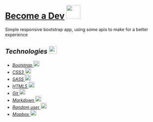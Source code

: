 # [Become a Dev](https://ygorperez.github.io/become-a-dev/) <img src="https://user-images.githubusercontent.com/54226652/161377391-02e08f86-5461-4611-a70b-a7a62a16e5f1.png" height="45px"> 

Simple responsive bootstrap app, using some apis to make for a better experience 

## _Technologies_ <img src="https://cdn-icons-png.flaticon.com/512/1087/1087840.png"  width="25px" alt="">

-   _<a href="https://getbootstrap.com/"> Bootstrap 
    <img height="20px" src="https://getbootstrap.com/docs/5.1/assets/img/favicons/favicon-32x32.png" alt="Bootstrap logo" >
    </a>_
-   _<a href="https://developer.mozilla.org/en-US/docs/Web/CSS"> CSS3
    <img height="20px" src="https://user-images.githubusercontent.com/54226652/158950020-6241a839-e9bf-4bfb-b468-a9767504d152.png" alt="CSS3 logo">
    </a>_
-   _<a href="https://sass-lang.com/"> SASS
    <img height="20px" src="https://user-images.githubusercontent.com/54226652/158957409-37841a30-10e3-45c9-a1c3-b6c382df1a8b.png" alt="SASS logo">
    </a>_
-   _<a href="https://developer.mozilla.org/en-US/docs/Web/HTML"> HTML5
    <img height="20px" src="https://user-images.githubusercontent.com/54226652/158950032-fe8fbf29-6cbb-4fb6-9a11-d1b34d54d136.png" alt="HTML5 logo">
    </a>_
-   _<a href="https://git-scm.com/"> Git
    <img height="20px" src="https://user-images.githubusercontent.com/54226652/158957407-5b1fecb9-97b3-4787-bee7-b0562298ab50.png" alt="Git logo">
    </a>_
-   _<a href="https://www.markdownguide.org/"> Markdown
    <img height="20px" src="https://user-images.githubusercontent.com/54226652/158957408-e6b0cfb0-4506-4411-9ca9-3eb25151374f.svg" alt="Markdown logo">
    </a>_
-   _<a href="https://randomuser.me"> Random user
    <img height="20px" src="https://www.outsystems.com/Forge_CW/_image.aspx/Q8LvY--6WakOw9afDCuuGWx8sLLzB644dIPSIUwO0gc=/randomuser" alt="Random user logo">
    </a>_
-   _<a href="https://www.mapbox.com/"> Mapbox
    <img height="20px" src="https://assets-global.website-files.com/6050a76fa6a633d5d54ae714/6050ac04955ff26c84dcb8c8_mapbox_favicon_256x256.png" alt="Mapbox logo">
    </a>_
